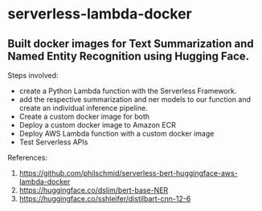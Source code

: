 # serverless-lambda-docker

## Built docker images for Text Summarization and Named Entity Recognition using Hugging Face.

Steps involved:

-  create a Python Lambda function with the Serverless Framework.
-  add the respective summarization and ner models to our function and create an individual inference pipeline.
-  Create a custom docker image for both
-  Deploy a custom docker image to Amazon ECR
-  Deploy AWS Lambda function with a custom docker image
-  Test Serverless APIs

References:
 1. https://github.com/philschmid/serverless-bert-huggingface-aws-lambda-docker
 2. https://huggingface.co/dslim/bert-base-NER
 3. https://huggingface.co/sshleifer/distilbart-cnn-12-6
